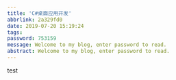 ```yaml
---
title: 'C#桌面应用开发'
abbrlink: 2a329fd0
date: 2019-07-20 15:19:24
tags:
password: 753159
message: Welcome to my blog, enter password to read.  
abstract: Welcome to my blog, enter password to read.  
---
```

test